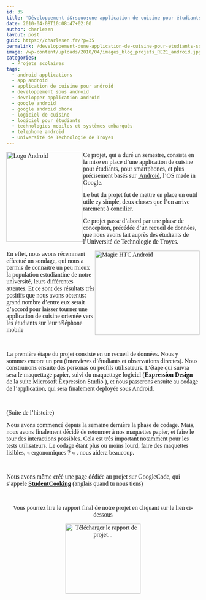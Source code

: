 ```yaml
---
id: 35
title: 'Développement d&rsquo;une application de cuisine pour étudiants sous Android'
date: 2010-04-08T10:08:47+02:00
author: charlesen
layout: post
guid: https://charlesen.fr/?p=35
permalink: /developpement-dune-application-de-cuisine-pour-etudiants-sous-android/
image: /wp-content/uploads/2010/04/images_blog_projets_RE21_android.jpg
categories:
  - Projets scolaires
tags:
  - android applications
  - app android
  - application de cuisine pour android
  - developpement sous android
  - developper application android
  - google android
  - google android phone
  - logiciel de cuisine
  - logiciel pour étudiants
  - technologies mobiles et systèmes embarqués
  - telephone android
  - Université de Technologie de Troyes
---
```

<span style="font-size: medium;"><span style="font-family: book antiqua,palatino;"><img loading="lazy" class=" alignleft size-full wp-image-32" style="float: left;" title="Logo Android" src="https://charlesen.fr/wp-content/uploads/2010/04/images_blog_projets_RE21_android.jpg" alt="Logo Android" width="200" height="235" />Ce projet, qui a duré un semestre, consista en la mise en place d&rsquo;une application de cuisine pour étudiants, pour smartphones, et plus précisement basés sur&nbsp;<a title="Lien vers Android..." href="http://www.android.com/" target="_blank"> Android</a>, l&rsquo;OS made in Google.</span></span>

<span style="font-size: medium;"><span style="font-family: book antiqua,palatino;">Le but du projet fut de mettre en place un outil utile ey simple, deux choses que l&rsquo;on arrive rarement à concilier. <br /></span></span>

<span style="font-size: medium;"><span style="font-family: book antiqua,palatino;">Ce projet passe d&rsquo;abord par une phase de conception, précédée d&rsquo;un recueil de données, que nous avons fait auprès des étudiants de l&rsquo;Université de Technologie de Troyes. </span></span>

<!--more-->

<span style="font-size: medium;"><span style="font-family: book antiqua,palatino;"><img loading="lazy" class=" alignright size-full wp-image-33" style="float: right;" title="Magic HTC Android" src="https://charlesen.fr/wp-content/uploads/2010/04/images_blog_sfr-magic-android.jpg" alt="Magic HTC Android" width="273" height="220" srcset="https://charlesen.fr/wp-content/uploads/2010/04/images_blog_sfr-magic-android.jpg 400w, https://charlesen.fr/wp-content/uploads/2010/04/images_blog_sfr-magic-android-300x242.jpg 300w" sizes="(max-width: 273px) 100vw, 273px" />En effet, nous avons récemment effectué un sondage, qui nous a permis de connaitre un peu mieux la population estudiantine de notre université, leurs différentes attentes. Et ce sont des résultats très positifs que nous avons obtenus: grand nombre d&rsquo;entre eux serait d&rsquo;accord pour laisser tourner une application de cuisine orientée vers les étudiants sur leur téléphone mobile</span></span>

 

<span style="font-size: medium;"><span style="font-family: book antiqua,palatino;">La première étape du projet consiste en un recueil de données. Nous y sommes encore un peu (interviews d&rsquo;étudiants et observations directes). Nous construirons ensuite des personas ou profils utilisateurs. L&rsquo;étape qui suivra sera le maquettage papier, suivi du maquettage logiciel (<strong>Expression Design</strong> de la suite Microsoft Expression Studio ), et nous passerons ensuite au codage de l&rsquo;application, qui sera finalement deployée sous Android.</span></span>

 

<span style="font-size: medium;"><span style="font-family: book antiqua,palatino;">(Suite de l&rsquo;histoire)</span></span>

<span style="font-size: medium;"><span style="font-family: book antiqua,palatino;">Nous avons commencé depuis la semaine dernière la phase de codage. Mais, nous avons finalement décidé de retourner à nos maquettes papier, et faire le tour des interactions possibles. Cela est très important notamment pour les tests utilisateurs. Le codage étant plus ou moins lourd, faire des maquettes lisibles, « ergonomiques ? « , nous aidera beaucoup.</span></span>

 

<span style="font-size: medium;"><span style="font-family: book antiqua,palatino;">Nous avons même créé une page dédiée au projet sur GoogleCode, qui s&rsquo;appele<strong> <a title="StudentCooking sur GoogleCode" href="http://code.google.com/p/studentcooking/" target="_blank">StudentCooking</a></strong> (anglais quand tu nous tiens)</span></span>

 

<p style="text-align: center;">
  <span style="font-size: medium;"><span style="font-family: book antiqua,palatino;">Vous pourrez lire le rapport final de notre projet en cliquant sur le lien ci-dessous</span></span>
</p>

<p style="text-align: center;">
  <span style="font-size: medium;"><span style="font-family: book antiqua,palatino;"><a href="media/Rapport_Projet_Android_RE21.pdf" target="_blank"><img loading="lazy" class=" size-full wp-image-34" title="Télécharger le rapport de projet..." src="https://charlesen.fr/wp-content/uploads/2010/04/images_blog_download_pdf.gif" alt="Télécharger le rapport de projet..." width="196" height="183" /></a><br /></span></span>
</p>

<div id="_mcePaste" style="position: absolute; left: -10000px; top: 0px; width: 1px; height: 1px; overflow: hidden;">
  <h1 id="firstHeading" class="firstHeading">
    Microsoft Expression Studio
  </h1></p>
</div>